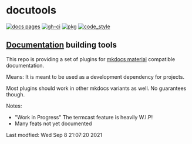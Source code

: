 #  docutools

<!-- id: 93af1877cf0de45cff1e5a2ad2cf3f22 -->
[![docs pages][docs pages_img]][docs pages] [![gh-ci][gh-ci_img]][gh-ci] [![pkg][pkg_img]][pkg] [![code_style][code_style_img]][code_style] 

[docs pages]: https://axgkl.github.io/docutools/
[docs pages_img]: https://axgkl.github.io/docutools/img/badge_docs.svg
[gh-ci]: https://github.com/AXGKl/docutools/actions/workflows/ci.yml
[gh-ci_img]: https://github.com/AXGKl/docutools/actions/workflows/ci.yml/badge.svg
[pkg]: https://pypi.org/project/docutools/2021.9.07/
[pkg_img]: https://axgkl.github.io/docutools/img/badge_pypi.svg
[code_style]: https://pypi.org/project/axblack/
[code_style_img]: https://axgkl.github.io/docutools/img/badge_axblack.svg

<!-- id: 93af1877cf0de45cff1e5a2ad2cf3f22 -->


## [Documentation](https://axgkl.github.io/docutools/) building tools

This repo is providing a set of plugins for [mkdocs material](https://squidfunk.github.io/mkdocs-material/) compatible documentation.

Means: It is meant to be used as a development dependency for projects.


Most plugins should work in other mkdocs variants as well. No guarantees though.

Notes:

- "Work in Progress" The termcast feature is heavily W.I.P!
- Many feats not yet documented



Last modfied: Wed Sep  8 21:07:20 2021

 
 
 